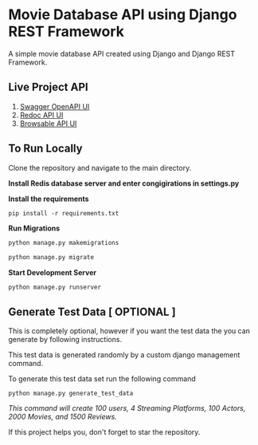 # Movie Database API using Django REST Framework
A simple movie database API created using Django and Django REST Framework.

## Live Project API

1. [Swagger OpenAPI UI](https://movie-db04.herokuapp.com/)<br>
2. [Redoc API UI](https://movie-db04.herokuapp.com/redoc/)<br>
3. [Browsable API UI](https://movie-db04.herokuapp.com/api/movies/)<br>

## To Run Locally
Clone the repository and navigate to the main directory.

**Install Redis database server and enter congigirations in settings.py**

**Install the requirements**
```
pip install -r requirements.txt
```

**Run Migrations**
```python
python manage.py makemigrations
    
python manage.py migrate
```

**Start Development Server**
```
python manage.py runserver
```

## Generate Test Data [ OPTIONAL ]
This is completely optional, however if you want the test data the you can generate by following instructions.

This test data is generated randomly by a custom django management command.

To generate this test data set run the following command
```
python manage.py generate_test_data
```
_This command will create 100 users, 4 Streaming Platforms, 100 Actors, 2000 Movies, and 1500 Reviews._


If this project helps you, don't forget to star the repository.
